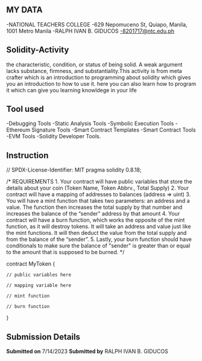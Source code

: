 ## MY DATA
-NATIONAL TEACHERS COLLEGE
-629 Nepomuceno St, Quiapo, Manila, 1001 Metro Manila
-RALPH IVAN B. GIDUCOS
-8201717@ntc.edu.ph

## Solidity-Activity
the characteristic, condition, or status of being solid. A weak argument lacks substance, firmness, and substantiality.This activity is from meta crafter which is an introduction to programming about solidity which gives you an introduction to how to use it. here you can also learn how to program it which can give you learning knowldege in your life

## Tool used
-Debugging Tools
-Static Analysis Tools
-Symbolic Execution Tools
-Ethereum Signature Tools
-Smart Contract Templates
-Smart Contract Tools
-EVM Tools
-Solidity Developer Tools.

## Instruction
// SPDX-License-Identifier: MIT
pragma solidity 0.8.18;

/*
       REQUIREMENTS
    1. Your contract will have public variables that store the details about your coin (Token Name, Token Abbrv., Total Supply)
    2. Your contract will have a mapping of addresses to balances (address => uint)
    3. You will have a mint function that takes two parameters: an address and a value. 
       The function then increases the total supply by that number and increases the balance 
       of the “sender” address by that amount
    4. Your contract will have a burn function, which works the opposite of the mint function, as it will destroy tokens. 
       It will take an address and value just like the mint functions. It will then deduct the value from the total supply 
       and from the balance of the “sender”.
    5. Lastly, your burn function should have conditionals to make sure the balance of "sender" is greater than or equal 
       to the amount that is supposed to be burned.
*/

contract MyToken {

    // public variables here

    // mapping variable here

    // mint function

    // burn function

}

## Submission Details
**Submitted on** 7/14/2023
**Submitted by** RALPH IVAN B. GIDUCOS


